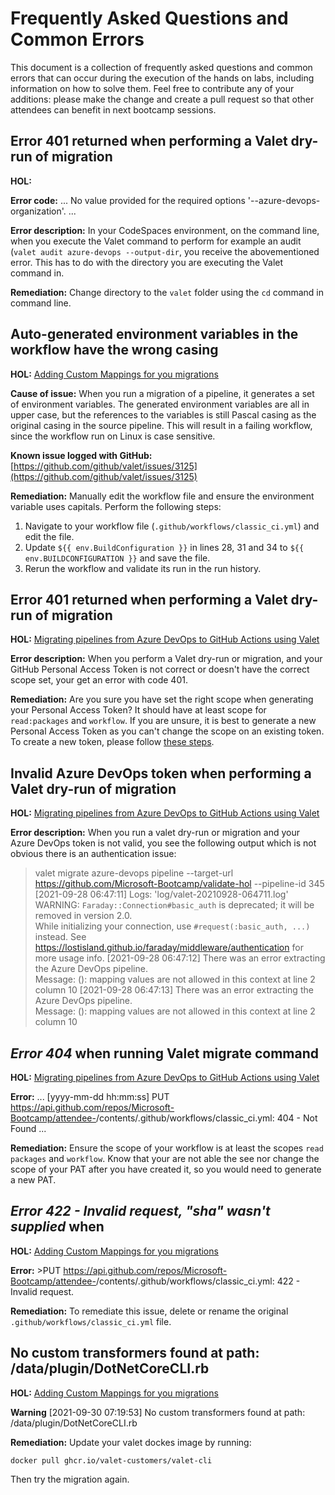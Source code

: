# Frequently Asked Questions and Common Errors
This document is a collection of frequently asked questions and common errors that can occur during the execution of the hands on labs, including information on how to solve them.
Feel free to contribute any of your additions: please make the change and create a pull request so that other attendees can benefit in next bootcamp sessions.

## Error 401 returned when performing a Valet dry-run of migration
**HOL:** [](https://github.com/Microsoft-Bootcamp/HOL/blob/main/day-1/1.3-migration.md)

**Error code:** 
...
No value provided for the required options '--azure-devops-organization'.
...
  
**Error description:** In your CodeSpaces environment, on the command line, when you execute the Valet command to perform for example an audit (`valet audit azure-devops --output-dir`, you receive the abovementioned error. This has to do with the directory you are executing the Valet command in.

**Remediation:** 
Change directory to the `valet` folder using the `cd` command in command line.

## Auto-generated environment variables in the workflow have the wrong casing
**HOL:** [Adding Custom Mappings for you migrations](https://github.com/Microsoft-Bootcamp/HOL/blob/main/Adding-Custom-Mappings-for-your-migrations.md)

**Cause of issue:** 
When you run a migration of a pipeline, it generates a set of environment variables. The generated environment variables are all in upper case, but the references to the variables is still Pascal casing as the original casing in the source pipeline. This will result in a failing workflow, since the workflow run on Linux is case sensitive.

**Known issue logged with GitHub:** [https://github.com/github/valet/issues/3125](https://github.com/github/valet/issues/3125)

**Remediation:** Manually edit the workflow file and ensure the environment variable uses capitals. Perform the following steps:
1. Navigate to your workflow file (`.github/workflows/classic_ci.yml`) and edit the file.
2. Update `${{ env.BuildConfiguration }}` in lines 28, 31 and 34 to `${{ env.BUILDCONFIGURATION }}` and save the file.
3. Rerun the workflow and validate its run in the run history.

## Error 401 returned when performing a Valet dry-run of migration
**HOL:** [Migrating pipelines from Azure DevOps to GitHub Actions using Valet](https://github.com/Microsoft-Bootcamp/HOL/blob/main/migration.md)
  
**Error description:** When you perform a Valet dry-run or migration, and your GitHub Personal Access Token is not correct or doesn't have the correct scope set, your get an error with code 401.

**Remediation:** Are you sure you have set the right scope when generating your Personal Access Token? It should have at least scope for `read:packages` and `workflow`. If you are unsure, it is best to generate a new Personal Access Token as you can't change the scope on an existing token. To create a new token, please follow [these steps](https://github.com/Microsoft-Bootcamp/HOL/blob/main/migration.md#generate-a-personal-access-token).

## Invalid Azure DevOps token when performing a Valet dry-run of migration
**HOL:** [Migrating pipelines from Azure DevOps to GitHub Actions using Valet](https://github.com/Microsoft-Bootcamp/HOL/blob/main/migration.md)
  
**Error description:** When you run a valet dry-run or migration and your Azure DevOps token is not valid, you see the following output which is not obvious there is an authentication issue: 
>  valet migrate azure-devops pipeline --target-url https://github.com/Microsoft-Bootcamp/validate-hol --pipeline-id 345
> [2021-09-28 06:47:11] Logs: 'log/valet-20210928-064711.log'                                                                                                         
> WARNING: `Faraday::Connection#basic_auth` is deprecated; it will be removed in version 2.0.                                                                         
> While initializing your connection, use `#request(:basic_auth, ...)` instead.
> See https://lostisland.github.io/faraday/middleware/authentication for more usage info.
> [2021-09-28 06:47:12] There was an error extracting the Azure DevOps pipeline.                                                                                      
> Message: (<unknown>): mapping values are not allowed in this context at line 2 column 10
> [2021-09-28 06:47:13] There was an error extracting the Azure DevOps pipeline.                                                                                      
> Message: (<unknown>): mapping values are not allowed in this context at line 2 column 10

  
## _Error 404_ when running Valet migrate command
**HOL:** [Migrating pipelines from Azure DevOps to GitHub Actions using Valet](https://github.com/Microsoft-Bootcamp/HOL/blob/main/migration.md)
  
**Error:**
...
[yyyy-mm-dd hh:mm:ss] PUT https://api.github.com/repos/Microsoft-Bootcamp/attendee-<yourGitHubhandle>/contents/.github/workflows/classic_ci.yml: 404 - Not Found
...
   
**Remediation:** Ensure the scope of your workflow is at least the scopes `read packages` and `workflow`. Know that your are not able the see nor change the scope of your PAT after you have created it, so you would need to generate a new PAT.

## _Error 422 - Invalid request, "sha" wasn't supplied_ when 
**HOL:** [Adding Custom Mappings for you migrations](https://github.com/Microsoft-Bootcamp/HOL/blob/main/Adding-Custom-Mappings-for-your-migrations.md)

**Error:** >PUT https://api.github.com/repos/Microsoft-Bootcamp/attendee-<yourGitHubhandle>/contents/.github/workflows/classic_ci.yml: 422 - Invalid request.
   
**Remediation:** To remediate this issue, delete or rename the original `.github/workflows/classic_ci.yml` file. 
  
## No custom transformers found at path: /data/plugin/DotNetCoreCLI.rb    
  
**HOL:** [Adding Custom Mappings for you migrations](https://github.com/Microsoft-Bootcamp/HOL/blob/main/Adding-Custom-Mappings-for-your-migrations.md)

**Warning** [2021-09-30 07:19:53] No custom transformers found at path: /data/plugin/DotNetCoreCLI.rb       
  
**Remediation:** Update your valet dockes image by running:
  
```
docker pull ghcr.io/valet-customers/valet-cli
```
  
Then try the migration again.
